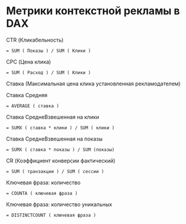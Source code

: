 

Метрики контекстной рекламы в DAX
=================================

CTR (Кликабельность)

    = SUM ( Показы ) / SUM ( Клики )

CPC (Цена клика)

    = SUM ( Расход ) / SUM ( Клики )

Ставка (Максимальная цена клика установленная рекламодателем)

Ставка Средняя

    = AVERAGE ( ставка )

Ставка СреднеВзвешенная на клики

    = SUMX ( ставка * клики ) / SUM ( клики )

Ставка СреднеВзвешенная на показы

    = SUMX ( ставка * показы ) / SUM (показы)

CR (Коэффициент конверсии фактический)

    = SUM ( транзакции ) / SUM ( сессии )

Ключевая фраза: количество

    = COUNTA ( ключевая фраза )

Ключевая фраза: количество уникальных

    = DISTINCTCOUNT ( ключевая фраза )


